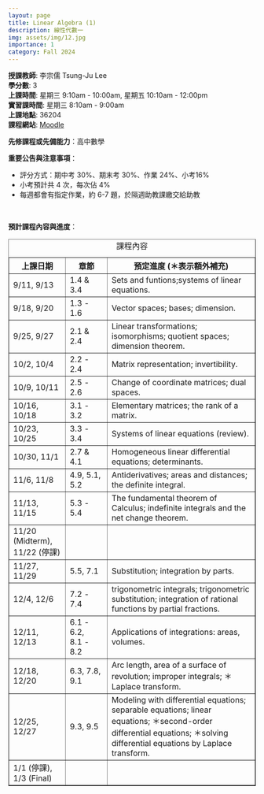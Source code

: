 ```yaml
---
layout: page
title: Linear Algebra (1) 
description: 線性代數一
img: assets/img/12.jpg
importance: 1
category: Fall 2024
---
```


<p><b>授課教師</b>: 李宗儒 Tsung-Ju Lee
<br><b>學分數</b>: 3
<br><b>上課時間</b>: 星期三 9:10am - 10:00am, 星期五 10:10am - 12:00pm
<br><b>實習課時間</b>: 星期三 8:10am - 9:00am
<br><b>上課地點</b>: 36204
<br><b>課程網站</b>: <a href="https://moodle.ncku.edu.tw/course/view.php?id=40450" target="_blank">Moodle</a>

<p><b>先修課程或先備能力</b>：高中數學</p>

<p><b>重要公告與注意事項</b>：
<ul>
<li>評分方式：期中考 30%、期末考 30%、作業 24%、小考16%</li>
<li>小考預計共 4 次，每次佔 4%</li>
<li>每週都會有指定作業，約 6-7 題，於隔週助教課繳交給助教</li>
</ul>
</p>

<p>
<br>
</p>

<p><b>預計課程內容與進度</b>：
<table border="1">
  <caption style="caption-side:top"><center>課程內容</center></caption>
  <tr>
    <th style="width:23%"> 上課日期 </th>
    <th style="width:17%"> 章節 </th>
    <th style="width:60%"><center> 預定進度 (＊表示額外補充) </center></th>
  </tr>
  <tr>
    <td>9/11, 9/13</td> 
    <td>1.4 & 3.4</td>
    <td>Sets and funtions;systems of linear equations.</td>
  </tr> 
  <tr>
    <td> 9/18, 9/20</td>
    <td> 1.3 - 1.6 </td>
    <td> Vector spaces; bases; dimension.</td>
  </tr>
  <tr>
    <td> 9/25, 9/27</td>
    <td> 2.1 & 2.4</td>
    <td> Linear transformations; isomorphisms; quotient spaces; dimension theorem.</td>
  </tr>
  <tr>
    <td> 10/2, 10/4</td>
    <td> 2.2 - 2.4 </td>
    <td> Matrix representation; invertibility.</td>
  </tr>
  <tr>
    <td> 10/9, 10/11</td>
    <td> 2.5 - 2.6 </td>
    <td> Change of coordinate matrices; dual spaces.</td>
  </tr>
  <tr>
    <td> 10/16, 10/18</td>
    <td> 3.1 - 3.2 </td>
    <td> Elementary matrices; the rank of a matrix.</td>
  </tr>
  <tr>
    <td> 10/23, 10/25</td>
    <td> 3.3 - 3.4 </td>
    <td> Systems of linear equations (review).</td>
  </tr>
  <tr>
    <td> 10/30, 11/1</td>
    <td> 2.7 & 4.1</td>
    <td> Homogeneous linear differential equations; determinants.</td>
  </tr>
  <tr>
    <td> 11/6, 11/8 </td>
    <td> 4.9, 5.1, 5.2 </td>
    <td> Antiderivatives; areas and distances; the definite integral.</td>
  </tr>
  <tr>
    <td> 11/13, 11/15 </td>
    <td> 5.3 - 5.4 </td>
    <td> The fundamental theorem of Calculus; indefinite integrals and the net change theorem.</td>
  </tr>
  <tr>
    <td> 11/20 (Midterm), 11/22 (停課)</td>
    <td> </td>
    <td> </td>
  </tr>
  <tr>
    <td> 11/27, 11/29 </td>
    <td> 5.5, 7.1</td>
    <td> Substitution; integration by parts.</td>
  </tr>
  <tr>
    <td> 12/4, 12/6 </td>
    <td> 7.2 - 7.4 </td>
    <td> trigonometric integrals; trigonometric substitution; integration of rational functions by partial fractions.</td>
  </tr>
  <tr>
    <td> 12/11, 12/13 </td>
    <td> 6.1 - 6.2, <br> 8.1 - 8.2 </td>
    <td> Applications of integrations: areas, volumes.</td>
  </tr>
  <tr>
    <td> 12/18, 12/20 </td>
    <td> 6.3, 7.8, 9.1 </td>
    <td> Arc length, area of a surface of revolution; improper integrals; ＊Laplace transform.</td>
  </tr>
  <tr>
    <td> 12/25, 12/27 </td>
    <td> 9.3, 9.5 </td>
    <td> Modeling with differential equations; separable equations; linear equations; ＊second-order differential equations; ＊solving differential equations by Laplace transform.</td>
  </tr>
  <tr>
    <td> 1/1 (停課), <br> 1/3 (Final) </td>
    <td> </td>
    <td> </td>
  </tr>

</table>
</p>
